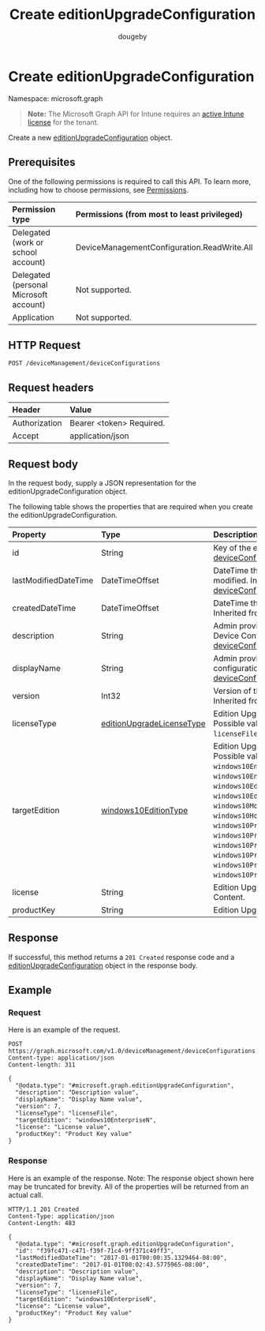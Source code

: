 ﻿---
title: "Create editionUpgradeConfiguration"
description: "Create a new editionUpgradeConfiguration object."
author: "dougeby"
localization_priority: Normal
ms.prod: "intune"
doc_type: apiPageType
---

# Create editionUpgradeConfiguration

Namespace: microsoft.graph

> **Note:** The Microsoft Graph API for Intune requires an [active Intune license](https://go.microsoft.com/fwlink/?linkid=839381) for the tenant.

Create a new [editionUpgradeConfiguration](../resources/intune-deviceconfig-editionupgradeconfiguration.md) object.

## Prerequisites

One of the following permissions is required to call this API. To learn more, including how to choose permissions, see [Permissions](/graph/permissions-reference).

| Permission type                        | Permissions (from most to least privileged) |
| :------------------------------------- | :------------------------------------------ |
| Delegated (work or school account)     | DeviceManagementConfiguration.ReadWrite.All |
| Delegated (personal Microsoft account) | Not supported.                              |
| Application                            | Not supported.                              |

## HTTP Request

<!-- {
  "blockType": "ignored"
}
-->

```http
POST /deviceManagement/deviceConfigurations
```

## Request headers

| Header        | Value                          |
| :------------ | :----------------------------- |
| Authorization | Bearer &lt;token&gt; Required. |
| Accept        | application/json               |

## Request body

In the request body, supply a JSON representation for the editionUpgradeConfiguration object.

The following table shows the properties that are required when you create the editionUpgradeConfiguration.

| Property             | Type                                                                                       | Description                                                                                                                                                                                                                                                                                                                                                                                                      |
| :------------------- | :----------------------------------------------------------------------------------------- | :--------------------------------------------------------------------------------------------------------------------------------------------------------------------------------------------------------------------------------------------------------------------------------------------------------------------------------------------------------------------------------------------------------------- |
| id                   | String                                                                                     | Key of the entity. Inherited from [deviceConfiguration](../resources/intune-deviceconfig-deviceconfiguration.md)                                                                                                                                                                                                                                                                                                 |
| lastModifiedDateTime | DateTimeOffset                                                                             | DateTime the object was last modified. Inherited from [deviceConfiguration](../resources/intune-deviceconfig-deviceconfiguration.md)                                                                                                                                                                                                                                                                             |
| createdDateTime      | DateTimeOffset                                                                             | DateTime the object was created. Inherited from [deviceConfiguration](../resources/intune-deviceconfig-deviceconfiguration.md)                                                                                                                                                                                                                                                                                   |
| description          | String                                                                                     | Admin provided description of the Device Configuration. Inherited from [deviceConfiguration](../resources/intune-deviceconfig-deviceconfiguration.md)                                                                                                                                                                                                                                                            |
| displayName          | String                                                                                     | Admin provided name of the device configuration. Inherited from [deviceConfiguration](../resources/intune-deviceconfig-deviceconfiguration.md)                                                                                                                                                                                                                                                                   |
| version              | Int32                                                                                      | Version of the device configuration. Inherited from [deviceConfiguration](../resources/intune-deviceconfig-deviceconfiguration.md)                                                                                                                                                                                                                                                                               |
| licenseType          | [editionUpgradeLicenseType](../resources/intune-deviceconfig-editionupgradelicensetype.md) | Edition Upgrade License Type. Possible values are: `productKey`, `licenseFile`.                                                                                                                                                                                                                                                                                                                                  |
| targetEdition        | [windows10EditionType](../resources/intune-deviceconfig-windows10editiontype.md)           | Edition Upgrade Target Edition. Possible values are: `windows10Enterprise`, `windows10EnterpriseN`, `windows10Education`, `windows10EducationN`, `windows10MobileEnterprise`, `windows10HolographicEnterprise`, `windows10Professional`, `windows10ProfessionalN`, `windows10ProfessionalEducation`, `windows10ProfessionalEducationN`, `windows10ProfessionalWorkstation`, `windows10ProfessionalWorkstationN`. |
| license              | String                                                                                     | Edition Upgrade License File Content.                                                                                                                                                                                                                                                                                                                                                                            |
| productKey           | String                                                                                     | Edition Upgrade Product Key.                                                                                                                                                                                                                                                                                                                                                                                     |

## Response

If successful, this method returns a `201 Created` response code and a [editionUpgradeConfiguration](../resources/intune-deviceconfig-editionupgradeconfiguration.md) object in the response body.

## Example

### Request

Here is an example of the request.

```http
POST https://graph.microsoft.com/v1.0/deviceManagement/deviceConfigurations
Content-type: application/json
Content-length: 311

{
  "@odata.type": "#microsoft.graph.editionUpgradeConfiguration",
  "description": "Description value",
  "displayName": "Display Name value",
  "version": 7,
  "licenseType": "licenseFile",
  "targetEdition": "windows10EnterpriseN",
  "license": "License value",
  "productKey": "Product Key value"
}
```

### Response

Here is an example of the response. Note: The response object shown here may be truncated for brevity. All of the properties will be returned from an actual call.

```http
HTTP/1.1 201 Created
Content-Type: application/json
Content-Length: 483

{
  "@odata.type": "#microsoft.graph.editionUpgradeConfiguration",
  "id": "f39fc471-c471-f39f-71c4-9ff371c49ff3",
  "lastModifiedDateTime": "2017-01-01T00:00:35.1329464-08:00",
  "createdDateTime": "2017-01-01T00:02:43.5775965-08:00",
  "description": "Description value",
  "displayName": "Display Name value",
  "version": 7,
  "licenseType": "licenseFile",
  "targetEdition": "windows10EnterpriseN",
  "license": "License value",
  "productKey": "Product Key value"
}
```
